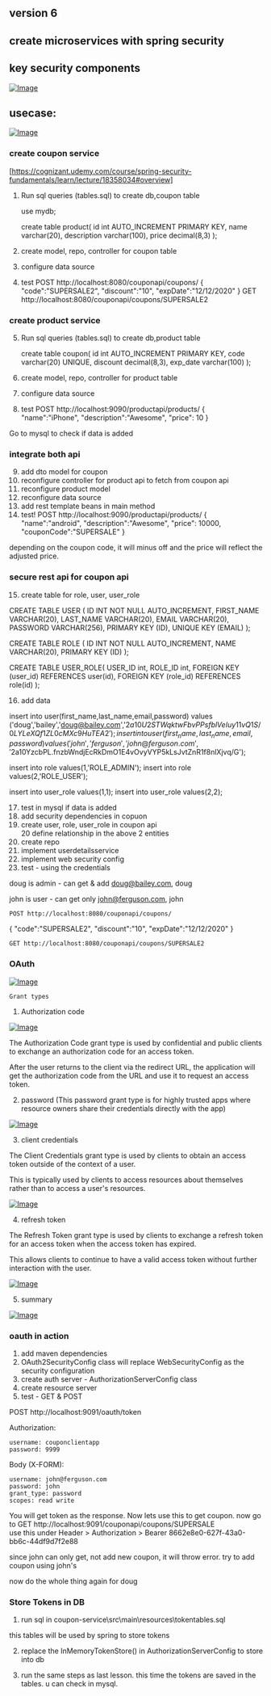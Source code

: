 ## version 6

## create microservices with spring security

## key security components

[![Image](coupon-service/src/main/resources/key-security-components.PNG "Deploying Spring Boot Apps to AWS using Elastic Beanstalk")](https://cognizant.udemy.com/course/spring-security-fundamentals/learn/lecture/22681997#overview)

## usecase: 

[![Image](coupon-service/src/main/resources/spring-security-usecase.JPG "Deploying Spring Boot Apps to AWS using Elastic Beanstalk")](https://cognizant.udemy.com/course/spring-security-fundamentals/learn/lecture/18358026#overview)

### create coupon service
[https://cognizant.udemy.com/course/spring-security-fundamentals/learn/lecture/18358034#overview]

1. Run sql queries (tables.sql) to create db,coupon table

    use mydb;

    create table product(
    id int AUTO_INCREMENT PRIMARY KEY,
    name varchar(20),
    description varchar(100),
    price decimal(8,3) 
    );
 
2. create model, repo, controller for coupon table
3. configure data source
4. test
  POST http://localhost:8080/couponapi/coupons/ 
  {
    "code":"SUPERSALE2",
    "discount":"10",
    "expDate":"12/12/2020"
  }
 GET http://localhost:8080/couponapi/coupons/SUPERSALE2  

### create product service

5. Run sql queries (tables.sql) to create db,product table

    create table coupon(
    id int AUTO_INCREMENT PRIMARY KEY,
    code varchar(20) UNIQUE,
    discount decimal(8,3),
    exp_date varchar(100) 
    );

6. create model, repo, controller for product table
7. configure data source
8. test
  POST http://localhost:9090/productapi/products/ 
  {
    "name":"iPhone",
    "description":"Awesome",
    "price": 10
  }

 Go to mysql to check if data is added

 ### integrate both api

9. add dto model for coupon
10. reconfigure controller for product api to fetch from coupon api 
11. reconfigure product model
12. reconfigure data source
13. add rest template beans in main method
14. test!
    POST http://localhost:9090/productapi/products/ 
  {
    "name":"android",
    "description":"Awesome",
    "price": 10000,
    "couponCode":"SUPERSALE"
  }

  depending on the coupon code, it will minus off and the price will reflect the adjusted price.

### secure rest api for coupon api

15. create table for role, user, user_role

  CREATE TABLE USER 
  (
  ID INT NOT NULL AUTO_INCREMENT,
  FIRST_NAME VARCHAR(20),
  LAST_NAME VARCHAR(20),
  EMAIL VARCHAR(20),
  PASSWORD VARCHAR(256), 
  PRIMARY KEY (ID),
  UNIQUE KEY (EMAIL)
  );

  CREATE TABLE ROLE 
  (
  ID INT NOT NULL AUTO_INCREMENT,
  NAME VARCHAR(20),
  PRIMARY KEY (ID)
  );

  CREATE TABLE USER_ROLE(
  USER_ID int,
  ROLE_ID int,
  FOREIGN KEY (user_id)
  REFERENCES user(id),
  FOREIGN KEY (role_id)
  REFERENCES role(id)
  );

16. add data

  insert into user(first_name,last_name,email,password) values ('doug','bailey','doug@bailey.com','$2a$10$U2STWqktwFbvPPsfblVeIuy11vQ1S/0LYLeXQf1ZL0cMXc9HuTEA2');
  insert into user(first_name,last_name,email,password) values ('john','ferguson','john@ferguson.com','$2a$10$YzcbPL.fnzbWndjEcRkDmO1E4vOvyVYP5kLsJvtZnR1f8nlXjvq/G');

  insert into role values(1,'ROLE_ADMIN');
  insert into role values(2,'ROLE_USER');

  insert into user_role values(1,1);
  insert into user_role values(2,2);

17. test in mysql if data is added  
18. add security dependencies in copuon  
19. create user, role, user_role in coupon api  
20 define relationship in the above 2 entities    
21. create repo  
21. implement userdetailsservice  
22. implement web security config  
23. test - using the credentials

  doug is admin - can get & add
   doug@bailey.com, doug

  john is user - can get only
    john@ferguson.com, john

    POST http://localhost:8080/couponapi/coupons/ 
  {
    "code":"SUPERSALE2",
    "discount":"10",
    "expDate":"12/12/2020"
  }

    GET http://localhost:8080/couponapi/coupons/SUPERSALE2  

### OAuth

[![Image](coupon-service/src/main/resources/oauth.JPG "Deploying Spring Boot Apps to AWS using Elastic Beanstalk")](https://cognizant.udemy.com/course/spring-security-fundamentals/learn/lecture/23008314#questions)

`Grant types`

1. Authorization code

[![Image](coupon-service/src/main/resources/oauth_authorization.jpg "Deploying Spring Boot Apps to AWS using Elastic Beanstalk")](https://cognizant.udemy.com/course/spring-security-fundamentals/learn/lecture/23022592#questions)

  The Authorization Code grant type is used by confidential and public clients to exchange an authorization code for an access token.

  After the user returns to  the client via the redirect URL, the application will get the authorization code from the URL and use it to request an access token.

2. password (This password grant type is for highly trusted apps where      resource owners share their credentials directly with the app)

[![Image](coupon-service/src/main/resources/oauth-password.JPG "Deploying Spring Boot Apps to AWS using Elastic Beanstalk")](https://cognizant.udemy.com/course/spring-security-fundamentals/learn/lecture/23022592#questions)


3. client credentials

  The Client Credentials grant type is used by clients to obtain an access token outside of the context of a user.

  This is typically used by clients to access resources about themselves rather than to access a user's resources.

[![Image](coupon-service/src/main/resources/oauth-client-credentials.JPG "Deploying Spring Boot Apps to AWS using Elastic Beanstalk")](https://cognizant.udemy.com/course/spring-security-fundamentals/learn/lecture/23022592#questions)


4. refresh token

  The Refresh Token grant type is used by clients to exchange a refresh token for an access token when the access token has expired.

  This allows clients to continue to have a valid access token without further interaction with the user.

  [![Image](coupon-service/src/main/resources/oauth-refresh-token.JPG "Deploying Spring Boot Apps to AWS using Elastic Beanstalk")](https://cognizant.udemy.com/course/spring-security-fundamentals/learn/lecture/23022592#questions)


5. summary

  [![Image](coupon-service/src/main/resources/oauth2-cheat-sheet.jpg "Deploying Spring Boot Apps to AWS using Elastic Beanstalk")](https://cognizant.udemy.com/course/spring-security-fundamentals/learn/lecture/23022592#questions)


### oauth in action

1. add maven dependencies
2. OAuth2SecurityConfig class will replace WebSecurityConfig as the security configuration
3. create auth server - AuthorizationServerConfig class
4. create resource server
5. test - GET & POST

  POST http://localhost:9091/oauth/token

  Authorization:

    username: couponclientapp
    password: 9999

  Body (X-FORM):

    username: john@ferguson.com
    password: john
    grant_type: password
    scopes: read write

  You will get token as the response. Now lets use this to get coupon. now go to GET http://localhost:9091/couponapi/coupons/SUPERSALE  
  use this under Header > Authorization > Bearer 8662e8e0-627f-43a0-bb6c-44df9d7f2e88

  since john can only get, not add new coupon, it will throw error. try to add coupon using john's

  now do the whole thing again for doug

### Store Tokens in DB

1. run sql in coupon-service\src\main\resources\tokentables.sql

this tables will be used by spring to store tokens

2. replace the InMemoryTokenStore() in AuthorizationServerConfig to store into db

3. run the same steps as last lesson. this time the tokens are saved in the tables. u can check in mysql.









